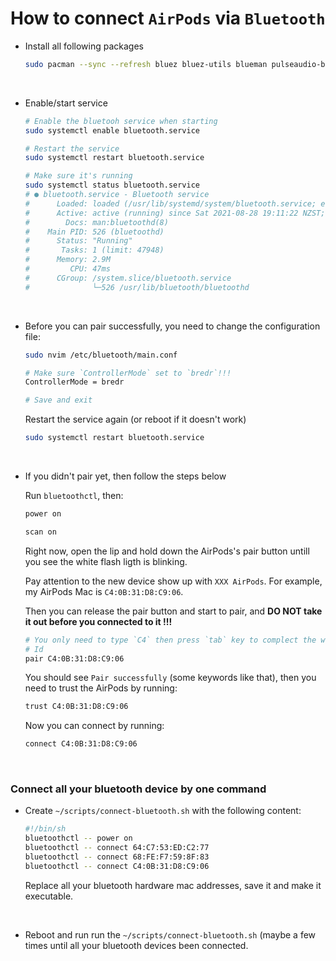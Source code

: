 # How to connect `AirPods` via `Bluetooth`


- Install all following packages

    ```bash
    sudo pacman --sync --refresh bluez bluez-utils blueman pulseaudio-bluetooth pulseaudio-alsa
    ```

    </br>

- Enable/start service

    ```bash
    # Enable the bluetooh service when starting
    sudo systemctl enable bluetooth.service

    # Restart the service
    sudo systemctl restart bluetooth.service

    # Make sure it's running
    sudo systemctl status bluetooth.service
    # ● bluetooth.service - Bluetooth service
    #      Loaded: loaded (/usr/lib/systemd/system/bluetooth.service; enabled; vendor preset: disabled)
    #      Active: active (running) since Sat 2021-08-28 19:11:22 NZST; 8min ago
    #        Docs: man:bluetoothd(8)
    #    Main PID: 526 (bluetoothd)
    #      Status: "Running"
    #       Tasks: 1 (limit: 47948)
    #      Memory: 2.9M
    #         CPU: 47ms
    #      CGroup: /system.slice/bluetooth.service
    #              └─526 /usr/lib/bluetooth/bluetoothd
    ```

    </br>


- Before you can pair successfully, you need to change the configuration file:

    ```bash
    sudo nvim /etc/bluetooth/main.conf

    # Make sure `ControllerMode` set to `bredr`!!!
    ControllerMode = bredr

    # Save and exit
    ```

    Restart the service again (or reboot if it doesn't work)

    ```bash
    sudo systemctl restart bluetooth.service
    ```

    </br>

- If you didn't pair yet, then follow the steps below

    Run `bluetoothctl`, then:

    ```bash
    power on

    scan on
    ```

    Right now, open the lip and hold down the AirPods's pair button untill 
    you see the white flash ligth is blinking.

    Pay attention to the new device show up with `XXX AirPods`.
    For example, my AirPods Mac is `C4:0B:31:D8:C9:06`.


    Then you can release the pair button and start to pair, and **DO NOT take
    it out before you connected to it !!!**

    ```bash
    # You only need to type `C4` then press `tab` key to complect the whole
    # Id
    pair C4:0B:31:D8:C9:06
    ```

    You should see `Pair successfully` (some keywords like that), then you
    need to trust the AirPods by running:

    ```bash
    trust C4:0B:31:D8:C9:06
    ```

    Now you can connect by running:

    ```bash
    connect C4:0B:31:D8:C9:06
    ```

    </br>


### Connect all your bluetooth device by one command

- Create `~/scripts/connect-bluetooth.sh` with the following content:

    ```bash
    #!/bin/sh
    bluetoothctl -- power on
    bluetoothctl -- connect 64:C7:53:ED:C2:77
    bluetoothctl -- connect 68:FE:F7:59:8F:83
    bluetoothctl -- connect C4:0B:31:D8:C9:06
    ```

    Replace all your bluetooth hardware mac addresses, save it and make it
    executable.


    </br>

- Reboot and run run the `~/scripts/connect-bluetooth.sh` (maybe a few times
until all your bluetooth devices been connected.



</br>


